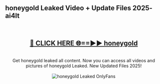 <h2>honeygold Leaked Video + Update Files 2025- ai4lt</h2>
<br>
<div align="center">
<h2><a href="https://libra.edu.pl?honeygold" rel="nofollow">🔴 CLICK HERE 🌐==►► honeygold</a></h2>
<br>
Get honeygold leaked all content. Now you can access all videos and pictures of honeygold Leaked. New Updated Files 2025!
<br>
<br>
<a href="https://libra.edu.pl?honeygold" rel="nofollow" data-target="animated-image.originalLink"><img src="https://i.ibb.co.com/WyWwxjT/player-gif2.gif" alt="honeygold Leaked OnlyFans" style="max-width: 100%; display: inline-block;" data-target="animated-image.originalImage"></a>
</div>
<br>
